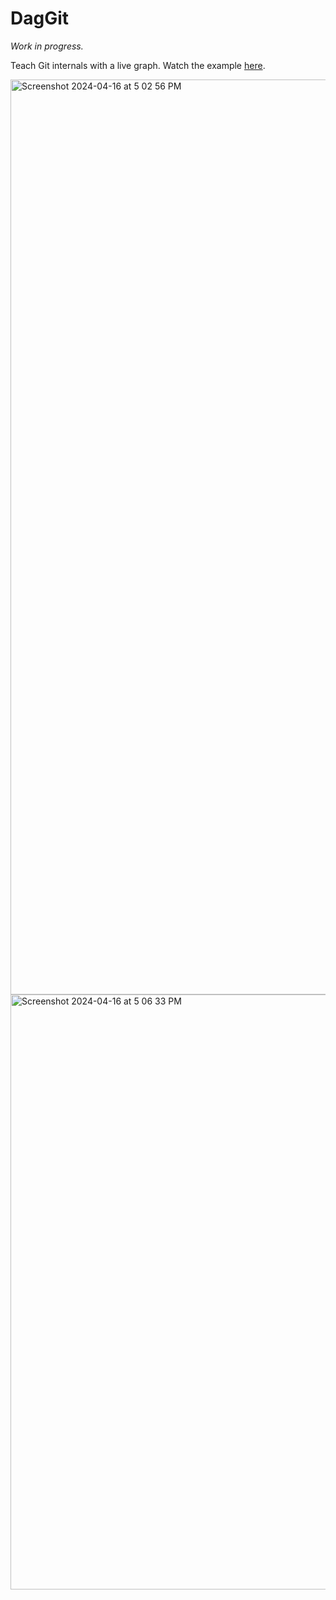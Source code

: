# DagGit

*Work in progress.*

Teach Git internals with a live graph. Watch the example [here](https://youtu.be/UVZydtLrPtc?si=cZkzeegmRFGFoT8Z).

<img width="1464" alt="Screenshot 2024-04-16 at 5 02 56 PM" src="https://github.com/jdoiro3/DaGit/assets/57968347/0ae1c50f-e4af-406b-9ca8-02a13a8001de">

<img width="952" alt="Screenshot 2024-04-16 at 5 06 33 PM" src="https://github.com/jdoiro3/DaGit/assets/57968347/77523d09-f5aa-40e0-a054-3edf1f45bd64">

